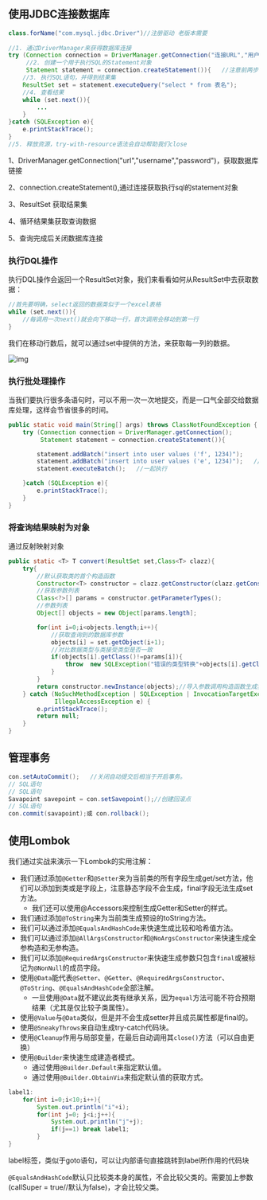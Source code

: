 ## 使用JDBC连接数据库

```java
class.forName("com.mysql.jdbc.Driver")//注册驱动 老版本需要
    
//1. 通过DriverManager来获得数据库连接
try (Connection connection = DriverManager.getConnection("连接URL","用户名","密码");
     //2. 创建一个用于执行SQL的Statement对象
     Statement statement = connection.createStatement()){   //注意前两步都放在try()中，因为在最后需要释放资源！
    //3. 执行SQL语句，并得到结果集
    ResultSet set = statement.executeQuery("select * from 表名");
    //4. 查看结果
    while (set.next()){
        ...
    }
}catch (SQLException e){
    e.printStackTrace();
}
//5. 释放资源，try-with-resource语法会自动帮助我们close
```

1、DriverManager.getConnection("url","username","password")，获取数据库链接

2、connection.createStatement(),通过连接获取执行sql的statement对象

3、ResultSet 获取结果集

4、循环结果集获取查询数据

5、查询完成后关闭数据库连接



### 执行DQL操作

执行DQL操作会返回一个ResultSet对象，我们来看看如何从ResultSet中去获取数据：

```java
//首先要明确，select返回的数据类似于一个excel表格
while (set.next()){
    //每调用一次next()就会向下移动一行，首次调用会移动到第一行
}
```

我们在移动行数后，就可以通过set中提供的方法，来获取每一列的数据。

![img](https://gimg2.baidu.com/image_search/src=http%3A%2F%2Fimg-blog.csdnimg.cn%2F202005062358238.png%3Fx-oss-process%3Dimage%2Fwatermark%2Ctype_ZmFuZ3poZW5naGVpdGk%2Cshadow_10%2Ctext_aHR0cHM6Ly9ibG9nLmNzZG4ubmV0L1JlZ2lubw%3D%3D%2Csize_16%2Ccolor_FFFFFF%2Ct_70&refer=http%3A%2F%2Fimg-blog.csdnimg.cn&app=2002&size=f9999,10000&q=a80&n=0&g=0n&fmt=jpeg?sec=1638091193&t=bf37a5cb988d0a641d00c7e325d06ce7)

### 执行批处理操作

当我们要执行很多条语句时，可以不用一次一次地提交，而是一口气全部交给数据库处理，这样会节省很多的时间。

```java
public static void main(String[] args) throws ClassNotFoundException {
    try (Connection connection = DriverManager.getConnection();
         Statement statement = connection.createStatement()){

        statement.addBatch("insert into user values ('f', 1234)");
        statement.addBatch("insert into user values ('e', 1234)");   //添加每一条批处理语句
        statement.executeBatch();   //一起执行

    }catch (SQLException e){
        e.printStackTrace();
    }
}
```



### 将查询结果映射为对象

通过反射映射对象

```java
public static <T> T convert(ResultSet set,Class<T> clazz){
    try{
        //默认获取类的首个构造函数
        Constructor<T> constructor = clazz.getConstructor(clazz.getConstructors()[0].getParameterTypes());
        //获取参数列表
        Class<?>[] params = constructor.getParameterTypes();
        //参数列表
        Object[] objects = new Object[params.length];

        for(int i=0;i<objects.length;i++){
            //获取查询到的数据库参数
            objects[i] = set.getObject(i+1);
            //对比数据类型与类接受类型是否一致
            if(objects[i].getClass()!=params[i]){
                throw  new SQLException("错误的类型转换"+objects[i].getClass()+"->"+params[i]);
            }
        }
        return constructor.newInstance(objects);//导入参数调用构造函数生成实例
    } catch (NoSuchMethodException | SQLException | InvocationTargetException | InstantiationException |
             IllegalAccessException e) {
        e.printStackTrace();
        return null;
    }
}
```



## 管理事务

```java
con.setAutoCommit();   //关闭自动提交后相当于开启事务。
// SQL语句
// SQL语句
Savapoint savepoint = con.setSavepoint();//创建回滚点
// SQL语句
con.commit(savapoint);或 con.rollback();
```



## 使用Lombok

我们通过实战来演示一下Lombok的实用注解：

* 我们通过添加`@Getter`和`@Setter`来为当前类的所有字段生成get/set方法，他们可以添加到类或是字段上，注意静态字段不会生成，final字段无法生成set方法。
  * 我们还可以使用@Accessors来控制生成Getter和Setter的样式。 
* 我们通过添加`@ToString`来为当前类生成预设的toString方法。
* 我们可以通过添加`@EqualsAndHashCode`来快速生成比较和哈希值方法。
* 我们可以通过添加`@AllArgsConstructor`和`@NoArgsConstructor`来快速生成全参构造和无参构造。
* 我们可以添加`@RequiredArgsConstructor`来快速生成参数只包含`final`或被标记为`@NonNull`的成员字段。
* 使用`@Data`能代表`@Setter`、`@Getter`、`@RequiredArgsConstructor`、`@ToString`、`@EqualsAndHashCode`全部注解。
  * 一旦使用`@Data`就不建议此类有继承关系，因为`equal`方法可能不符合预期结果（尤其是仅比较子类属性）。
* 使用`@Value`与`@Data`类似，但是并不会生成setter并且成员属性都是final的。
* 使用`@SneakyThrows`来自动生成try-catch代码块。
* 使用`@Cleanup`作用与局部变量，在最后自动调用其`close()`方法（可以自由更换）
* 使用`@Builder`来快速生成建造者模式。
  * 通过使用`@Builder.Default`来指定默认值。
  * 通过使用`@Builder.ObtainVia`来指定默认值的获取方式。

```java
label1:
    for(int i=0;i<10;i++){
        System.out.println("i"+i);
        for(int j=0; j<i;j++){
            System.out.println("j"+j);
            if(j==1) break label1;
        }
}
```

label标签，类似于goto语句，可以让内部语句直接跳转到label所作用的代码块

`@EqualsAndHashCode`默认只比较类本身的属性，不会比较父类的。需要加上参数(callSuper = true//默认为false)，才会比较父类。